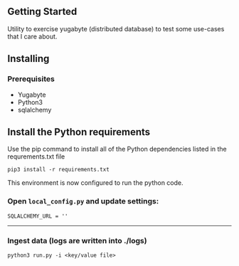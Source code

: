 ## Getting Started

Utility to exercise yugabyte (distributed database) to test some use-cases that I care about.

## Installing
### Prerequisites
* Yugabyte
* Python3
* sqlalchemy
## Install the Python requirements

Use the pip command to install all
of the Python dependencies listed in the requrements.txt file

```
pip3 install -r requirements.txt
```
This environment is now configured to run the python code.  

### Open `local_config.py` and update settings:
```
SQLALCHEMY_URL = ''
```
---
### Ingest data (logs are written into ./logs)
```
python3 run.py -i <key/value file>
```
